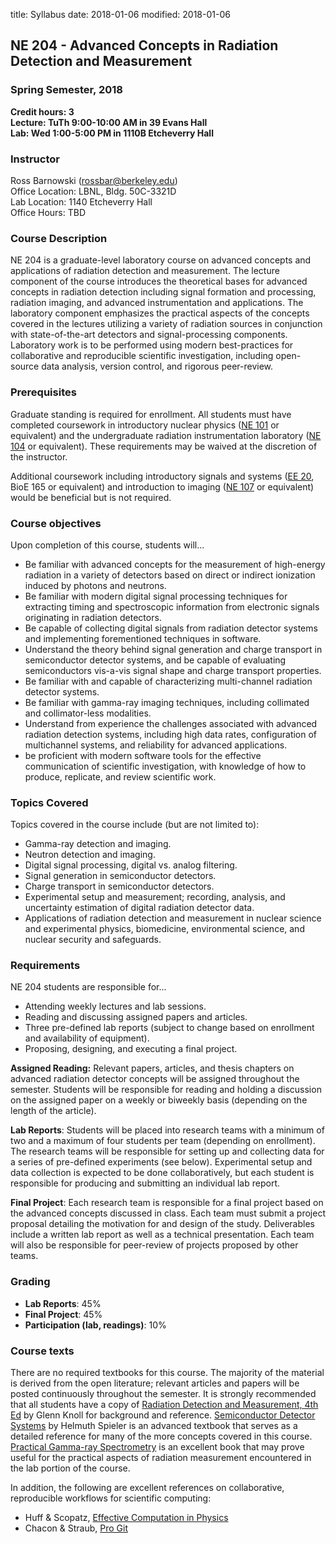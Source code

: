 title: Syllabus
date: 2018-01-06
modified: 2018-01-06

## NE 204 - Advanced Concepts in Radiation Detection and Measurement
### Spring Semester, 2018

**Credit hours: 3**  
**Lecture: TuTh 9:00-10:00 AM in 39 Evans Hall**  
**Lab:     Wed 1:00-5:00 PM in 1110B Etcheverry Hall**


### Instructor

Ross Barnowski (rossbar@berkeley.edu)  
Office Location: LBNL, Bldg. 50C-3321D  
Lab Location: 1140 Etcheverry Hall  
Office Hours: TBD  

### Course Description

NE 204 is a graduate-level laboratory course on advanced concepts and
applications of radiation detection and measurement.
The lecture component of the course introduces the theoretical bases for
advanced concepts in radiation detection including signal formation and
processing, radiation imaging, and advanced instrumentation and applications.
The laboratory component emphasizes the practical aspects of the concepts
covered in the lectures utilizing a variety of radiation sources in
conjunction with state-of-the-art detectors and signal-processing components.
Laboratory work is to be performed using modern best-practices for 
collaborative and reproducible scientific investigation, including open-source
data analysis, version control, and rigorous peer-review.

### Prerequisites

Graduate standing is required for enrollment.
All students must have completed coursework in introductory nuclear physics
([NE 101](https://www.nuc.berkeley.edu/courses/ne-101) or equivalent) and the
undergraduate radiation instrumentation laboratory 
([NE 104](https://www.nuc.berkeley.edu/courses/ne-104) or equivalent).
These requirements may be waived at the discretion of the instructor.  

Additional coursework including introductory signals and systems 
([EE 20](https://inst.eecs.berkeley.edu/~ee20/archives.html), BioE 165 or
equivalent) and introduction to imaging 
([NE 107](https://www.nuc.berkeley.edu/courses/ne-107) or equivalent) would be
beneficial but is not required.

### Course objectives

Upon completion of this course, students will...

 - Be familiar with advanced concepts for the measurement of high-energy 
   radiation in a variety of detectors based on direct or indirect ionization
   induced by photons and neutrons.
 - Be familiar with modern digital signal processing techniques for extracting
   timing and spectroscopic information from electronic signals originating in
   radiation detectors.
 - Be capable of collecting digital signals from radiation detector systems and
   implementing forementioned techniques in software.
 - Understand the theory behind signal generation and charge transport in
   semiconductor detector systems, and be capable of evaluating semiconductors
   vis-a-vis signal shape and charge transport properties.
 - Be familiar with and capable of characterizing multi-channel radiation 
   detector systems.
 - Be familiar with gamma-ray imaging techniques, including collimated and
   collimator-less modalities.
 - Understand from experience the challenges associated with advanced radiation
   detection systems, including high data rates, configuration of multichannel
   systems, and reliability for advanced applications.
 - be proficient with modern software tools for the effective communication of
   scientific investigation, with knowledge of how to produce, replicate, and
   review scientific work.

### Topics Covered

Topics covered in the course include (but are not limited to):

 - Gamma-ray detection and imaging.
 - Neutron detection and imaging.
 - Digital signal processing, digital vs. analog filtering.
 - Signal generation in semiconductor detectors.
 - Charge transport in semiconductor detectors.
 - Experimental setup and measurement; recording, analysis, and uncertainty
   estimation of digital radiation detector data.
 - Applications of radiation detection and measurement in nuclear science and
   experimental physics, biomedicine, environmental science, and nuclear 
   security and safeguards.

### Requirements

NE 204 students are responsible for...

 - Attending weekly lectures and lab sessions.
 - Reading and discussing assigned papers and articles.
 - Three pre-defined lab reports (subject to change based on enrollment and 
   availability of equipment).
 - Proposing, designing, and executing a final project.

**Assigned Reading:** Relevant papers, articles, and thesis chapters on
advanced radiation detector concepts will be assigned throughout the semester.
Students will be responsible for reading and holding a discussion on the 
assigned paper on a weekly or biweekly basis (depending on the length of the
article).

**Lab Reports**: Students will be placed into research teams with a minimum of
two and a maximum of four students per team (depending on enrollment).
The research teams will be responsible for setting up and collecting data for
a series of pre-defined experiments (see below).
Experimental setup and data collection is expected to be done collaboratively,
but each student is responsible for producing and submitting an individual 
lab report.

**Final Project**: Each research team is responsible for a final project based
on the advanced concepts discussed in class.
Each team must submit a project proposal detailing the motivation for and 
design of the study.
Deliverables include a written lab report as well as a technical presentation.
Each team will also be responsible for peer-review of projects proposed by 
other teams.

### Grading

 - **Lab Reports**: 45%
 - **Final Project**: 45%
 - **Participation (lab, readings)**: 10%

### Course texts

There are no required textbooks for this course.
The majority of the material is derived from the open literature; relevant 
articles and papers will be posted continuously throughout the semester.
It is strongly recommended that all students have a copy of 
[Radiation Detection and Measurement, 4th Ed](https://www.wiley.com/en-us/Radiation+Detection+and+Measurement,+4th+Edition-p-9780470131480)
by Glenn Knoll for background and reference.
[Semiconductor Detector Systems](https://global.oup.com/academic/product/semiconductor-detector-systems-9780198527848?cc=us&lang=en&)
by Helmuth Spieler is an advanced textbook that serves as a detailed reference
for many of the more concepts covered in this course.
[Practical Gamma-ray Spectrometry](http://onlinelibrary.wiley.com/book/10.1002/9780470861981)
is an excellent book that may prove useful for the practical aspects of
radiation measurement encountered in the lab portion of the course.

In addition, the following are excellent references on collaborative,
reproducible workflows for scientific computing:

 - Huff & Scopatz, [Effective Computation in Physics](http://physics.codes/)
 - Chacon & Straub, [Pro Git](https://git-scm.com/book/en/v2)
